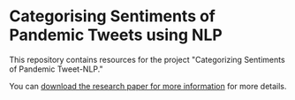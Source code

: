 # Categorising Sentiments of Pandemic Tweets using NLP

This repository contains resources for the project "Categorizing Sentiments of Pandemic Tweet-NLP."

You can [download the research paper for more information](./Research%20Paper.pdf) for more details.
